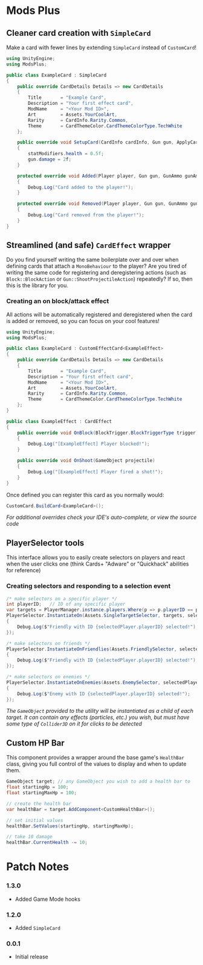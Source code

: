 # Mods Plus

## Cleaner card creation with `SimpleCard`
Make a card with fewer lines by extending `SimpleCard` instead of `CustomCard`!

```cs
using UnityEngine;
using ModsPlus;

public class ExampleCard : SimpleCard
{
	public override CardDetails Details => new CardDetails
	{
		Title       = "Example Card",
		Description = "Your first effect card",
		ModName     = "<Your Mod ID>",
		Art         = Assets.YourCoolArt,
		Rarity      = CardInfo.Rarity.Common,
		Theme       = CardThemeColor.CardThemeColorType.TechWhite
	};

	public override void SetupCard(CardInfo cardInfo, Gun gun, ApplyCardStats cardStats, CharacterStatModifiers statModifiers, Block block)
	{
		statModifiers.health = 0.5f;
		gun.damage = 2f;
	}

	protected override void Added(Player player, Gun gun, GunAmmo gunAmmo, CharacterData data, HealthHandler health, Gravity gravity, Block block, CharacterStatModifiers characterStats)
	{
		Debug.Log("Card added to the player!");
	}

	protected override void Removed(Player player, Gun gun, GunAmmo gunAmmo, CharacterData data, HealthHandler health, Gravity gravity, Block block, CharacterStatModifiers characterStats)
	{
		Debug.Log("Card removed from the player!");
	}
}
```

## Streamlined (and safe) `CardEffect` wrapper
Do you find yourself writing the same boilerplate over and over when defining cards that attach a `MonoBehaviour` to the player?
Are you tired of writing the same code for registering and deregistering actions (such as `Block::BlockAction` or `Gun::ShootProjectileAction`) repeatedly?
If so, then this is the library for you.

### Creating an on block/attack effect
All actions will be automatically registered and deregistered when the card is added or removed, so you can focus on your cool features!

```cs
using UnityEngine;
using ModsPlus;

public class ExampleCard : CustomEffectCard<ExampleEffect>
{
	public override CardDetails Details => new CardDetails
	{
		Title       = "Example Card",
		Description = "Your first effect card",
		ModName     = "<Your Mod ID>",
		Art         = Assets.YourCoolArt,
		Rarity      = CardInfo.Rarity.Common,
		Theme       = CardThemeColor.CardThemeColorType.TechWhite
	};
}

public class ExampleEffect : CardEffect
{
	public override void OnBlock(BlockTrigger.BlockTriggerType trigger)
	{
		Debug.Log("[ExampleEffect] Player blocked!");
	}

	public override void OnShoot(GameObject projectile)
	{
		Debug.Log("[ExampleEffect] Player fired a shot!");
	}
}
``` 

Once defined you can register this card as you normally would:
```cs
CustomCard.BuildCard<ExampleCard>();
```

*For additional overrides check your IDE's auto-complete, or view the source code*

## PlayerSelector tools
This interface allows you to easily create selectors on players and react when the user clicks one (think Cards+ "Adware" or "Quickhack" abilities for reference)

### Creating selectors and responding to a selection event
```cs
/* make selectors on a specific player */
int playerID;	// ID of any specific player
var targets = PlayerManager.instance.players.Where(p => p.playerID == playerID);
PlayerSelector.InstantiateOn(Assets.SingleTargetSelector, targets, selectedPlayer =>
{
	Debug.Log($"Friendly with ID {selectedPlayer.playerID} selected!");
});

/* make selectors on friends */
PlayerSelector.InstantiateOnFriendlies(Assets.FriendlySelector, selectedPlayer =>
{
	Debug.Log($"Friendly with ID {selectedPlayer.playerID} selected!");
});

/* make selectors on enemies */
PlayerSelector.InstantiateOnEnemies(Assets.EnemySelector, selectedPlayer =>
{
	Debug.Log($"Enemy with ID {selectedPlayer.playerID} selected!");
});
```

*The `GameObject` provided to the utility will be instantiated as a child of each target. It can contain any effects (particles, etc.) you wish, but must have some type of `Collider3D` on it for clicks to be detected*

## Custom HP Bar
This component provides a wrapper around the base game's `HealthBar` class, giving you full control of the values to display and when to update them.

```cs
GameObject target; // any GameObject you wish to add a health bar to
float startingHp = 100;
float startingMaxHp = 100;

// create the health bar
var healthBar = target.AddComponent<CustomHealthBar>();

// set initial values
healthBar.SetValues(startingHp, startingMaxHp);

// take 10 damage
healthBar.CurrentHealth -= 10;
```

# Patch Notes

### 1.3.0
- Added Game Mode hooks

### 1.2.0
- Added `SimpleCard`

### 0.0.1
- Initial release